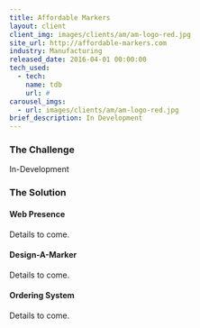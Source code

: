 ```yaml
---
title: Affordable Markers
layout: client
client_img: images/clients/am/am-logo-red.jpg
site_url: http://affordable-markers.com
industry: Manufacturing
released_date: 2016-04-01 00:00:00
tech_used:
  - tech:
    name: tdb
    url: #
carousel_imgs:
  - url: images/clients/am/am-logo-red.jpg
brief_description: In Development
---
```

### The Challenge

In-Development

### The Solution

#### Web Presence

Details to come.

#### Design-A-Marker

Details to come.

#### Ordering System

Details to come.
